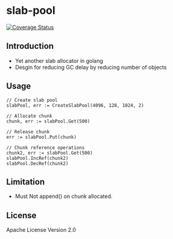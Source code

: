 # slab-pool 
[![Coverage Status](https://coveralls.io/repos/jeffyang28/slab_pool/badge.svg?branch=master&service=github)](https://coveralls.io/github/jeffyang28/slab_pool?branch=master)

## Introduction
 * Yet another slab allocator in golang
 * Desgin for reducing GC delay by reducing number of objects 

## Usage
    // Create slab pool
    slabPool, err := CreateSlabPool(4096, 128, 1024, 2)

    // Allocate chunk
    chunk, err := slabPool.Get(500)

    // Release chunk
    err := slabPool.Put(chunk)

    // Chunk reference operations
    chunk2, err := slabPool.Get(500)
    slabPool.IncRef(chunk2)
    slabPool.DecRef(chunk2)

## Limitation
 * Must Not append() on chunk allocated.

## License
Apache License Version 2.0
